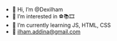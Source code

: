 - 👋 Hi, I’m @Dexilham
- 👀 I’m interested in ⚽📚🎞️
- 🌱 I’m currently learning JS, HTML, CSS
- 📩 ilham.addina@gmail.com 

<!---
Dexilham/Dexilham is a ✨ special ✨ repository because its `README.md` (this file) appears on your GitHub profile.
You can click the Preview link to take a look at your changes.
--->

